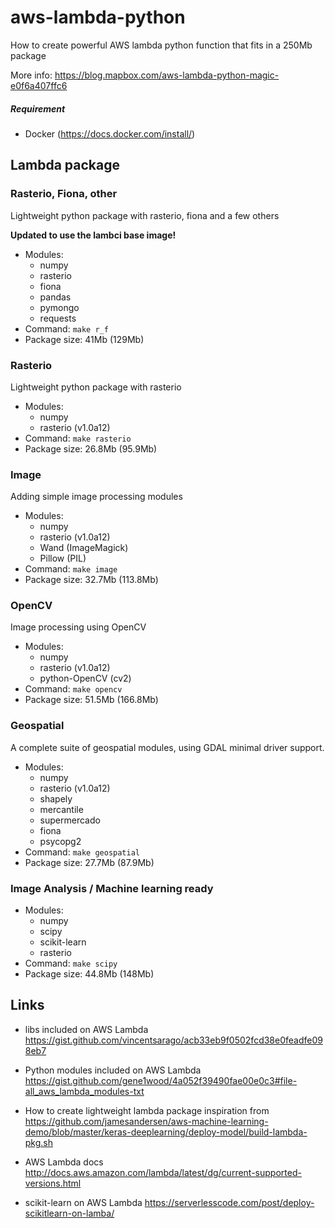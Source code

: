 # aws-lambda-python

How to create powerful AWS lambda python function that fits in a 250Mb package

More info: https://blog.mapbox.com/aws-lambda-python-magic-e0f6a407ffc6

##### Requirement
  - Docker (https://docs.docker.com/install/)

## Lambda package

### Rasterio, Fiona, other

Lightweight python package with rasterio, fiona and a few others

**Updated to use the lambci base image!**

- Modules:
  - numpy
  - rasterio
  - fiona
  - pandas
  - pymongo
  - requests
- Command: `make r_f`
- Package size: 41Mb (129Mb)


### Rasterio

Lightweight python package with rasterio

- Modules:
  - numpy
  - rasterio (v1.0a12)
- Command: `make rasterio`
- Package size: 26.8Mb (95.9Mb)

### Image

Adding simple image processing modules

- Modules:
  - numpy
  - rasterio (v1.0a12)
  - Wand (ImageMagick)
  - Pillow (PIL)
- Command: `make image`
- Package size: 32.7Mb (113.8Mb)

### OpenCV

Image processing using OpenCV

- Modules:
  - numpy
  - rasterio (v1.0a12)
  - python-OpenCV (cv2)
- Command: `make opencv`
- Package size: 51.5Mb (166.8Mb)

### Geospatial

A complete suite of geospatial modules, using GDAL minimal driver support.

- Modules:
  - numpy
  - rasterio (v1.0a12)
  - shapely
  - mercantile
  - supermercado
  - fiona
  - psycopg2
- Command: `make geospatial`
- Package size: 27.7Mb (87.9Mb)


### Image Analysis / Machine learning ready

- Modules:
  - numpy
  - scipy
  - scikit-learn
  - rasterio
- Command: `make scipy`
- Package size: 44.8Mb (148Mb)


## Links
- libs included on AWS Lambda https://gist.github.com/vincentsarago/acb33eb9f0502fcd38e0feadfe098eb7

- Python modules included on AWS Lambda https://gist.github.com/gene1wood/4a052f39490fae00e0c3#file-all_aws_lambda_modules-txt

- How to create lightweight lambda package inspiration from https://github.com/jamesandersen/aws-machine-learning-demo/blob/master/keras-deeplearning/deploy-model/build-lambda-pkg.sh

- AWS Lambda docs http://docs.aws.amazon.com/lambda/latest/dg/current-supported-versions.html

- scikit-learn on AWS Lambda https://serverlesscode.com/post/deploy-scikitlearn-on-lamba/
